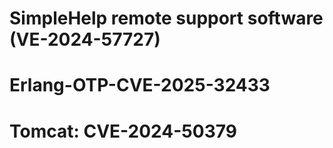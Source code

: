 # SimpleHelp remote support software (VE-2024-57727)


# Erlang-OTP-CVE-2025-32433

# Tomcat: CVE-2024-50379
